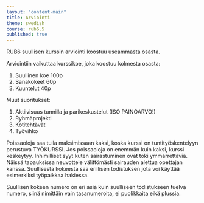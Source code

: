 ```yaml
---
layout: "content-main"
title: Arviointi
theme: swedish
course: rub6.5
published: true
---
```



RUB6 suullisen kurssin arviointi koostuu useammasta osasta. 

Arviointiin vaikuttaa kurssikoe, joka koostuu kolmesta osasta:

1. Suullinen koe 100p
2. Sanakokeet 60p
3. Kuuntelut 40p

Muut suoritukset:
1. Aktiivisuus tunnilla ja parikeskustelut (ISO PAINOARVO!)
2. Ryhmäprojekti
3. Kotitehtävät
4. Työvihko

Poissaoloja saa tulla maksimissaan kaksi, koska kurssi on tuntityöskentelyyn perustuva TYÖKURSSI. Jos poissaoloja on enemmän kuin kaksi, kurssi keskeytyy. Inhimilliset syyt kuten sairastuminen ovat toki ymmärrettäviä. Näissä tapauksissa neuvottele välittömästi sairauden alettua opettajan kanssa.
Suullisesta kokeesta saa erillisen todistuksen jota voi käyttää esimerkiksi työpaikkaa hakiessa.

Suullisen kokeen numero on eri asia kuin suulliseen todistukseen tuelva numero, siinä nimittäin vain tasanumeroita, ei puolikkaita eikä plussia.
